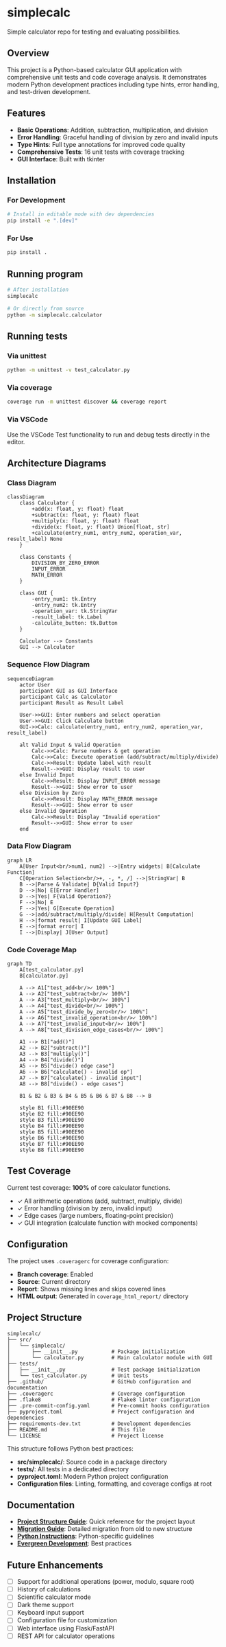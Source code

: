 # simplecalc

Simple calculator repo for testing and evaluating possibilities.

## Overview

This project is a Python-based calculator GUI application with comprehensive unit tests and code coverage analysis. It demonstrates modern Python development practices including type hints, error handling, and test-driven development.

## Features

- **Basic Operations**: Addition, subtraction, multiplication, and division
- **Error Handling**: Graceful handling of division by zero and invalid inputs
- **Type Hints**: Full type annotations for improved code quality
- **Comprehensive Tests**: 16 unit tests with coverage tracking
- **GUI Interface**: Built with tkinter

## Installation

### For Development

```bash
# Install in editable mode with dev dependencies
pip install -e ".[dev]"
```

### For Use

```bash
pip install .
```

## Running program

```bash
# After installation
simplecalc

# Or directly from source
python -m simplecalc.calculator
```

## Running tests

### Via unittest

```bash
python -m unittest -v test_calculator.py
```

### Via coverage

```bash
coverage run -m unittest discover && coverage report
```

### Via VSCode

Use the VSCode Test functionality to run and debug tests directly in the editor.

## Architecture Diagrams

### Class Diagram

```mermaid
classDiagram
    class Calculator {
        +add(x: float, y: float) float
        +subtract(x: float, y: float) float
        +multiply(x: float, y: float) float
        +divide(x: float, y: float) Union[float, str]
        +calculate(entry_num1, entry_num2, operation_var, result_label) None
    }
    
    class Constants {
        DIVISION_BY_ZERO_ERROR
        INPUT_ERROR
        MATH_ERROR
    }
    
    class GUI {
        -entry_num1: tk.Entry
        -entry_num2: tk.Entry
        -operation_var: tk.StringVar
        -result_label: tk.Label
        -calculate_button: tk.Button
    }
    
    Calculator --> Constants
    GUI --> Calculator
```

### Sequence Flow Diagram

```mermaid
sequenceDiagram
    actor User
    participant GUI as GUI Interface
    participant Calc as Calculator
    participant Result as Result Label
    
    User->>GUI: Enter numbers and select operation
    User->>GUI: Click Calculate button
    GUI->>Calc: calculate(entry_num1, entry_num2, operation_var, result_label)
    
    alt Valid Input & Valid Operation
        Calc->>Calc: Parse numbers & get operation
        Calc->>Calc: Execute operation (add/subtract/multiply/divide)
        Calc->>Result: Update label with result
        Result-->>GUI: Display result to user
    else Invalid Input
        Calc->>Result: Display INPUT_ERROR message
        Result-->>GUI: Show error to user
    else Division by Zero
        Calc->>Result: Display MATH_ERROR message
        Result-->>GUI: Show error to user
    else Invalid Operation
        Calc->>Result: Display "Invalid operation"
        Result-->>GUI: Show error to user
    end
```

### Data Flow Diagram

```mermaid
graph LR
    A[User Input<br/>num1, num2] -->|Entry widgets| B[Calculate Function]
    C[Operation Selection<br/>+, -, *, /] -->|StringVar| B
    B -->|Parse & Validate| D{Valid Input?}
    D -->|No| E[Error Handler]
    D -->|Yes| F{Valid Operation?}
    F -->|No| E
    F -->|Yes| G[Execute Operation]
    G -->|add/subtract/multiply/divide| H[Result Computation]
    H -->|format result| I[Update GUI Label]
    E -->|format error| I
    I -->|Display| J[User Output]
```

### Code Coverage Map

```mermaid
graph TD
    A[test_calculator.py]
    B[calculator.py]
    
    A --> A1["test_add<br/>✓ 100%"]
    A --> A2["test_subtract<br/>✓ 100%"]
    A --> A3["test_multiply<br/>✓ 100%"]
    A --> A4["test_divide<br/>✓ 100%"]
    A --> A5["test_divide_by_zero<br/>✓ 100%"]
    A --> A6["test_invalid_operation<br/>✓ 100%"]
    A --> A7["test_invalid_input<br/>✓ 100%"]
    A --> A8["test_division_edge_cases<br/>✓ 100%"]
    
    A1 --> B1["add()"]
    A2 --> B2["subtract()"]
    A3 --> B3["multiply()"]
    A4 --> B4["divide()"]
    A5 --> B5["divide() edge case"]
    A6 --> B6["calculate() - invalid op"]
    A7 --> B7["calculate() - invalid input"]
    A8 --> B8["divide() - edge cases"]
    
    B1 & B2 & B3 & B4 & B5 & B6 & B7 & B8 --> B
    
    style B1 fill:#90EE90
    style B2 fill:#90EE90
    style B3 fill:#90EE90
    style B4 fill:#90EE90
    style B5 fill:#90EE90
    style B6 fill:#90EE90
    style B7 fill:#90EE90
    style B8 fill:#90EE90
```

## Test Coverage

Current test coverage: **100%** of core calculator functions.

- ✓ All arithmetic operations (add, subtract, multiply, divide)
- ✓ Error handling (division by zero, invalid input)
- ✓ Edge cases (large numbers, floating-point precision)
- ✓ GUI integration (calculate function with mocked components)

## Configuration

The project uses `.coveragerc` for coverage configuration:

- **Branch coverage**: Enabled
- **Source**: Current directory
- **Report**: Shows missing lines and skips covered lines
- **HTML output**: Generated in `coverage_html_report/` directory

## Project Structure

```text
simplecalc/
├── src/
│   └── simplecalc/
│       ├── __init__.py           # Package initialization
│       └── calculator.py         # Main calculator module with GUI
├── tests/
│   ├── __init__.py               # Test package initialization
│   └── test_calculator.py        # Unit tests
├── .github/                      # GitHub configuration and documentation
├── .coveragerc                   # Coverage configuration
├── .flake8                       # Flake8 linter configuration
├── .pre-commit-config.yaml       # Pre-commit hooks configuration
├── pyproject.toml                # Project configuration and dependencies
├── requirements-dev.txt          # Development dependencies
├── README.md                     # This file
└── LICENSE                       # Project license
```

This structure follows Python best practices:

- **src/simplecalc/**: Source code in a package directory
- **tests/**: All tests in a dedicated directory
- **pyproject.toml**: Modern Python project configuration
- **Configuration files**: Linting, formatting, and coverage configs at root

## Documentation

- **[Project Structure Guide](PROJECT_STRUCTURE.md)**: Quick reference for the project layout
- **[Migration Guide](MIGRATION_GUIDE.md)**: Detailed migration from old to new structure
- **[Python Instructions](.github/instructions/python.instructions.md)**: Python-specific guidelines
- **[Evergreen Development](.github/instructions/evergreen-development.instructions.md)**: Best practices

## Future Enhancements

- [ ] Support for additional operations (power, modulo, square root)
- [ ] History of calculations
- [ ] Scientific calculator mode
- [ ] Dark theme support
- [ ] Keyboard input support
- [ ] Configuration file for customization
- [ ] Web interface using Flask/FastAPI
- [ ] REST API for calculator operations
